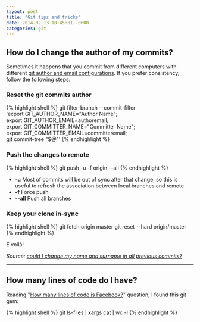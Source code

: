 ```yaml
---
layout: post
title: "Git tips and tricks"
date: 2014-02-13 10:45:01 -0600
categories: git
---
```


## How do I change the author of my commits?

Sometimes it happens that you commit from different computers with different [git author and email configurations](https://help.github.com/articles/setting-your-commit-email-address-in-git/).
If you prefer consistency, follow the following steps:

### Reset the git commits author

{% highlight shell %}
git filter-branch --commit-filter \
'export GIT_AUTHOR_NAME="Author Name"; \
export GIT_AUTHOR_EMAIL=authoremail; \
export GIT_COMMITTER_NAME="Committer Name"; \
export GIT_COMMITTER_EMAIL=committeremail; \
git commit-tree "$@"'
{% endhighlight %}

### Push the changes to remote

{% highlight shell %}
git push -u -f origin --all
{% endhighlight %}

*   **-u** Most of commits will be out of sync after that change, so this is useful to refresh the association between local branches and remote
*   **-f** Force push
*   **--all** Push all branches

### Keep your clone in-sync

{% highlight shell %}
git fetch origin master
git reset --hard origin/master
{% endhighlight %}

E voilà!

_Source: [could I change my name and surname in all previous commits?](http://stackoverflow.com/questions/4493936/git-could-i-change-my-name-and-surname-in-all-previous-commits)_

* * *

## How many lines of code do I have?

Reading "[How many lines of code is Facebook?](http://www.quora.com/Facebook-Engineering/How-many-lines-of-code-is-Facebook)" question, I found this git gem:

{% highlight shell %}
git ls-files | xargs cat | wc -l
{% endhighlight %}
